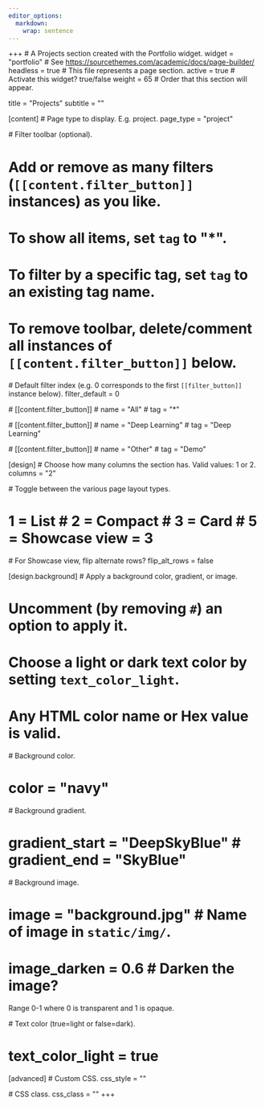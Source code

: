 ```yaml
---
editor_options: 
  markdown: 
    wrap: sentence
---
```


+++ \# A Projects section created with the Portfolio widget.
widget = "portfolio" \# See <https://sourcethemes.com/academic/docs/page-builder/> headless = true \# This file represents a page section.
active = true \# Activate this widget?
true/false weight = 65 \# Order that this section will appear.

title = "Projects" subtitle = ""

[content] \# Page type to display.
E.g. project.
page_type = "project"

\# Filter toolbar (optional).
# Add or remove as many filters (`[[content.filter_button]]` instances) as you like.
# To show all items, set `tag` to "\*".
# To filter by a specific tag, set `tag` to an existing tag name.
# To remove toolbar, delete/comment all instances of `[[content.filter_button]]` below.

\# Default filter index (e.g. 0 corresponds to the first `[[filter_button]]` instance below).
filter_default = 0

\# [[content.filter_button]] \# name = "All" \# tag = "\*"

\# [[content.filter_button]] \# name = "Deep Learning" \# tag = "Deep Learning"

\# [[content.filter_button]] \# name = "Other" \# tag = "Demo"

[design] \# Choose how many columns the section has.
Valid values: 1 or 2.
columns = "2"

\# Toggle between the various page layout types.
# 1 = List \# 2 = Compact \# 3 = Card \# 5 = Showcase view = 3

\# For Showcase view, flip alternate rows?
flip_alt_rows = false

[design.background] \# Apply a background color, gradient, or image.
# Uncomment (by removing `#`) an option to apply it.
# Choose a light or dark text color by setting `text_color_light`.
# Any HTML color name or Hex value is valid.

\# Background color.
# color = "navy"

\# Background gradient.
# gradient_start = "DeepSkyBlue" \# gradient_end = "SkyBlue"

\# Background image.
# image = "background.jpg" \# Name of image in `static/img/`.
# image_darken = 0.6 \# Darken the image?
Range 0-1 where 0 is transparent and 1 is opaque.

\# Text color (true=light or false=dark).
# text_color_light = true

[advanced] \# Custom CSS.
css_style = ""

\# CSS class.
css_class = "" +++
